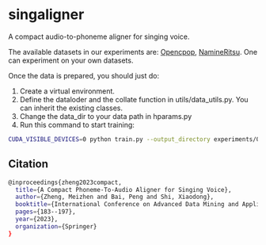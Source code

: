 # singaligner
A compact audio-to-phoneme aligner for singing voice.

The available datasets in our experiments are: [Opencpop](https://wenet.org.cn/opencpop/), [NamineRitsu](https://www.youtube.com/watch?v=pKeo9IE_L1I). One can experiment on your own datasets. 

Once the data is prepared, you should just do:
1. Create a virtual environment.
2. Define the dataloder and the collate function in utils/data_utils.py. You can inherit the existing classes.
3. Change the data_dir to your data path in hparams.py
4. Run this command to start training: 
```sh
CUDA_VISIBLE_DEVICES=0 python train.py --output_directory experiments/0/ --log_directory tensorboard_logs
```
## Citation
```sh
@inproceedings{zheng2023compact,
  title={A Compact Phoneme-To-Audio Aligner for Singing Voice},
  author={Zheng, Meizhen and Bai, Peng and Shi, Xiaodong},
  booktitle={International Conference on Advanced Data Mining and Applications},
  pages={183--197},
  year={2023},
  organization={Springer}
}
```
